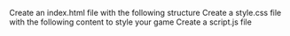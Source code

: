 Create an index.html file with the following structure
Create a style.css file with the following content to style your game
Create a script.js file 
